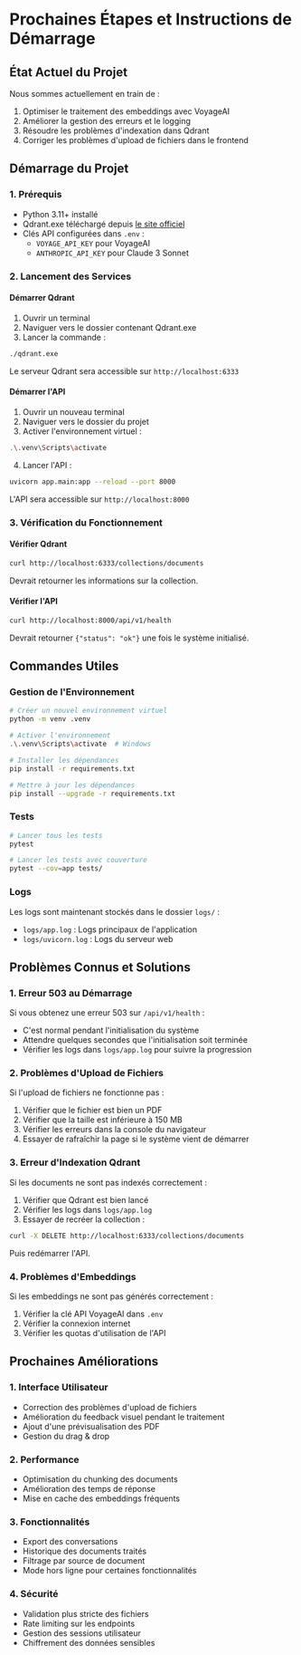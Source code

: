 # Prochaines Étapes et Instructions de Démarrage

## État Actuel du Projet

Nous sommes actuellement en train de :
1. Optimiser le traitement des embeddings avec VoyageAI
2. Améliorer la gestion des erreurs et le logging
3. Résoudre les problèmes d'indexation dans Qdrant
4. Corriger les problèmes d'upload de fichiers dans le frontend

## Démarrage du Projet

### 1. Prérequis
- Python 3.11+ installé
- Qdrant.exe téléchargé depuis [le site officiel](https://qdrant.tech/documentation/quick-start/)
- Clés API configurées dans `.env` :
  - `VOYAGE_API_KEY` pour VoyageAI
  - `ANTHROPIC_API_KEY` pour Claude 3 Sonnet

### 2. Lancement des Services

#### Démarrer Qdrant
1. Ouvrir un terminal
2. Naviguer vers le dossier contenant Qdrant.exe
3. Lancer la commande :
```bash
./qdrant.exe
```
Le serveur Qdrant sera accessible sur `http://localhost:6333`

#### Démarrer l'API
1. Ouvrir un nouveau terminal
2. Naviguer vers le dossier du projet
3. Activer l'environnement virtuel :
```bash
.\.venv\Scripts\activate
```
4. Lancer l'API :
```bash
uvicorn app.main:app --reload --port 8000
```
L'API sera accessible sur `http://localhost:8000`

### 3. Vérification du Fonctionnement

#### Vérifier Qdrant
```bash
curl http://localhost:6333/collections/documents
```
Devrait retourner les informations sur la collection.

#### Vérifier l'API
```bash
curl http://localhost:8000/api/v1/health
```
Devrait retourner `{"status": "ok"}` une fois le système initialisé.

## Commandes Utiles

### Gestion de l'Environnement
```bash
# Créer un nouvel environnement virtuel
python -m venv .venv

# Activer l'environnement
.\.venv\Scripts\activate  # Windows

# Installer les dépendances
pip install -r requirements.txt

# Mettre à jour les dépendances
pip install --upgrade -r requirements.txt
```

### Tests
```bash
# Lancer tous les tests
pytest

# Lancer les tests avec couverture
pytest --cov=app tests/
```

### Logs
Les logs sont maintenant stockés dans le dossier `logs/` :
- `logs/app.log` : Logs principaux de l'application
- `logs/uvicorn.log` : Logs du serveur web

## Problèmes Connus et Solutions

### 1. Erreur 503 au Démarrage
Si vous obtenez une erreur 503 sur `/api/v1/health` :
- C'est normal pendant l'initialisation du système
- Attendre quelques secondes que l'initialisation soit terminée
- Vérifier les logs dans `logs/app.log` pour suivre la progression

### 2. Problèmes d'Upload de Fichiers
Si l'upload de fichiers ne fonctionne pas :
1. Vérifier que le fichier est bien un PDF
2. Vérifier que la taille est inférieure à 150 MB
3. Vérifier les erreurs dans la console du navigateur
4. Essayer de rafraîchir la page si le système vient de démarrer

### 3. Erreur d'Indexation Qdrant
Si les documents ne sont pas indexés correctement :
1. Vérifier que Qdrant est bien lancé
2. Vérifier les logs dans `logs/app.log`
3. Essayer de recréer la collection :
```bash
curl -X DELETE http://localhost:6333/collections/documents
```
Puis redémarrer l'API.

### 4. Problèmes d'Embeddings
Si les embeddings ne sont pas générés correctement :
1. Vérifier la clé API VoyageAI dans `.env`
2. Vérifier la connexion internet
3. Vérifier les quotas d'utilisation de l'API

## Prochaines Améliorations

### 1. Interface Utilisateur
- Correction des problèmes d'upload de fichiers
- Amélioration du feedback visuel pendant le traitement
- Ajout d'une prévisualisation des PDF
- Gestion du drag & drop

### 2. Performance
- Optimisation du chunking des documents
- Amélioration des temps de réponse
- Mise en cache des embeddings fréquents

### 3. Fonctionnalités
- Export des conversations
- Historique des documents traités
- Filtrage par source de document
- Mode hors ligne pour certaines fonctionnalités

### 4. Sécurité
- Validation plus stricte des fichiers
- Rate limiting sur les endpoints
- Gestion des sessions utilisateur
- Chiffrement des données sensibles
